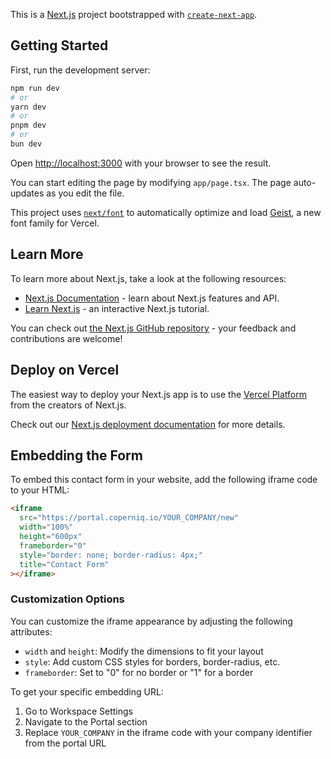 This is a [Next.js](https://nextjs.org) project bootstrapped with [`create-next-app`](https://nextjs.org/docs/app/api-reference/cli/create-next-app).

## Getting Started

First, run the development server:

```bash
npm run dev
# or
yarn dev
# or
pnpm dev
# or
bun dev
```

Open [http://localhost:3000](http://localhost:3000) with your browser to see the result.

You can start editing the page by modifying `app/page.tsx`. The page auto-updates as you edit the file.

This project uses [`next/font`](https://nextjs.org/docs/app/building-your-application/optimizing/fonts) to automatically optimize and load [Geist](https://vercel.com/font), a new font family for Vercel.

## Learn More

To learn more about Next.js, take a look at the following resources:

- [Next.js Documentation](https://nextjs.org/docs) - learn about Next.js features and API.
- [Learn Next.js](https://nextjs.org/learn) - an interactive Next.js tutorial.

You can check out [the Next.js GitHub repository](https://github.com/vercel/next.js) - your feedback and contributions are welcome!

## Deploy on Vercel

The easiest way to deploy your Next.js app is to use the [Vercel Platform](https://vercel.com/new?utm_medium=default-template&filter=next.js&utm_source=create-next-app&utm_campaign=create-next-app-readme) from the creators of Next.js.

Check out our [Next.js deployment documentation](https://nextjs.org/docs/app/building-your-application/deploying) for more details.

## Embedding the Form

To embed this contact form in your website, add the following iframe code to your HTML:

```html
<iframe
  src="https://portal.coperniq.io/YOUR_COMPANY/new"
  width="100%"
  height="600px"
  frameborder="0"
  style="border: none; border-radius: 4px;"
  title="Contact Form"
></iframe>
```

### Customization Options

You can customize the iframe appearance by adjusting the following attributes:
- `width` and `height`: Modify the dimensions to fit your layout
- `style`: Add custom CSS styles for borders, border-radius, etc.
- `frameborder`: Set to "0" for no border or "1" for a border

To get your specific embedding URL:
1. Go to Workspace Settings
2. Navigate to the Portal section
3. Replace `YOUR_COMPANY` in the iframe code with your company identifier from the portal URL
